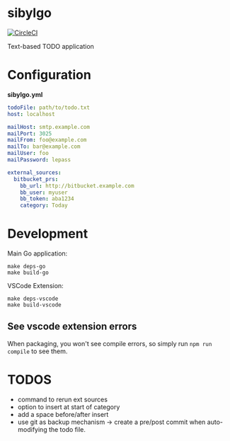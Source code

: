 # sibylgo

[![CircleCI](https://circleci.com/gh/sandro-h/sibylgo.svg?style=svg&circle-token=9e65f022c014e5685c7fbd76148892f711d58bed)](https://circleci.com/gh/sandro-h/sibylgo)

Text-based TODO application

# Configuration

**sibylgo.yml**
```yaml
todoFile: path/to/todo.txt
host: localhost

mailHost: smtp.example.com
mailPort: 3025
mailFrom: foo@example.com 
mailTo: bar@example.com
mailUser: foo
mailPassword: lepass

external_sources:
  bitbucket_prs:
    bb_url: http://bitbucket.example.com
    bb_user: myuser
    bb_token: aba1234
    category: Today
```

# Development

Main Go application:
```
make deps-go
make build-go
```

VSCode Extension:
```
make deps-vscode
make build-vscode
```

## See vscode extension errors

When packaging, you won't see compile errors, so simply run `npm run compile` to see them.

# TODOS

- command to rerun ext sources
- option to insert at start of category
- add a space before/after insert
- use git as backup mechanism -> create a pre/post commit when auto-modifying the todo file.
